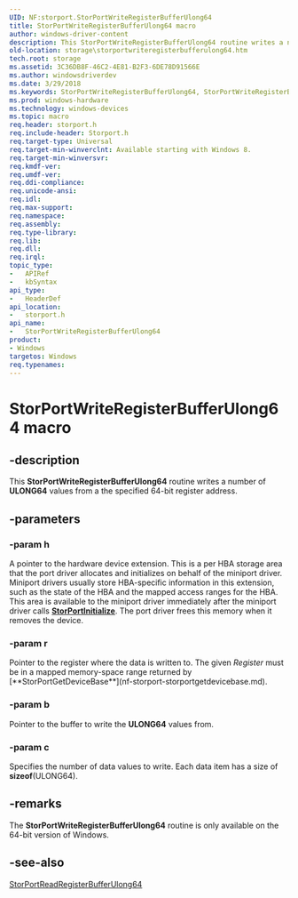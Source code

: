 ```yaml
---
UID: NF:storport.StorPortWriteRegisterBufferUlong64
title: StorPortWriteRegisterBufferUlong64 macro
author: windows-driver-content
description: This StorPortWriteRegisterBufferUlong64 routine writes a number of ULONG64 values from a the specified 64-bit register address.
old-location: storage\storportwriteregisterbufferulong64.htm
tech.root: storage
ms.assetid: 3C36DB8F-46C2-4E81-B2F3-6DE78D91566E
ms.author: windowsdriverdev
ms.date: 3/29/2018
ms.keywords: StorPortWriteRegisterBufferUlong64, StorPortWriteRegisterBufferUlong64 routine [Storage Devices], storage.storportwriteregisterbufferulong64, storport/StorPortWriteRegisterBufferUlong64
ms.prod: windows-hardware
ms.technology: windows-devices
ms.topic: macro
req.header: storport.h
req.include-header: Storport.h
req.target-type: Universal
req.target-min-winverclnt: Available starting with Windows 8.
req.target-min-winversvr: 
req.kmdf-ver: 
req.umdf-ver: 
req.ddi-compliance: 
req.unicode-ansi: 
req.idl: 
req.max-support: 
req.namespace: 
req.assembly: 
req.type-library: 
req.lib: 
req.dll: 
req.irql: 
topic_type:
-	APIRef
-	kbSyntax
api_type:
-	HeaderDef
api_location:
-	storport.h
api_name:
-	StorPortWriteRegisterBufferUlong64
product:
- Windows
targetos: Windows
req.typenames: 
---
```


# StorPortWriteRegisterBufferUlong64 macro


## -description


This <b>StorPortWriteRegisterBufferUlong64</b> routine writes a number of <b>ULONG64</b> values from a the specified 64-bit register address.
 


## -parameters




### -param h


<p>A pointer to the hardware device extension. This is a per HBA storage area that the port driver allocates and initializes on behalf of the miniport driver. Miniport drivers usually store HBA-specific information in this extension, such as the state of the HBA and the mapped access ranges for the HBA. This area is available to the miniport driver immediately after the miniport driver calls <a href="https://msdn.microsoft.com/library/Ff567108(v=VS.85).aspx"><b>StorPortInitialize</b></a>. The port driver frees this memory when it removes the device. </p>

### -param r

<p>Pointer to the register where the data is written to. The given <i>Register</i> must be in a mapped memory-space range returned by [**StorPortGetDeviceBase**](nf-storport-storportgetdevicebase.md).

### -param b

<p>Pointer to the buffer to write the <b>ULONG64</b> values from.</p>

### -param c

<p>Specifies the number of data values to write. Each data item has a size of <b>sizeof</b>(ULONG64). </p>






## -remarks



The <b>StorPortWriteRegisterBufferUlong64</b> routine is only available on the 64-bit version of Windows.




## -see-also




<a href="https://msdn.microsoft.com/library/windows/hardware/hh967740">StorPortReadRegisterBufferUlong64</a>
 

 

